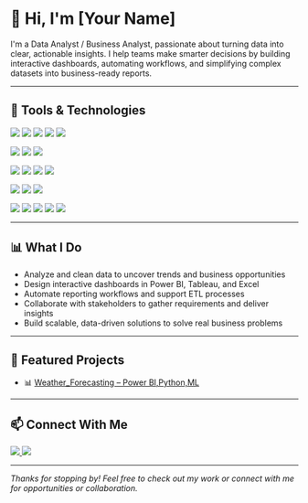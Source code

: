 # 👋 Hi, I'm [Your Name]

I'm a Data Analyst / Business Analyst, passionate about turning data into clear, actionable insights. I help teams make smarter decisions by building interactive dashboards, automating workflows, and simplifying complex datasets into business-ready reports.

---

## 🧰 Tools & Technologies

<p>
  <img src="https://img.shields.io/badge/SQL-00758F?style=for-the-badge&logo=postgresql&logoColor=white" />
  <img src="https://img.shields.io/badge/Python-3776AB?style=for-the-badge&logo=python&logoColor=white" />
  <img src="https://img.shields.io/badge/Pandas-150458?style=for-the-badge&logo=pandas&logoColor=white" />
  <img src="https://img.shields.io/badge/NumPy-013243?style=for-the-badge&logo=numpy&logoColor=white" />
  <img src="https://img.shields.io/badge/Matplotlib-11557C?style=for-the-badge&logo=matplotlib&logoColor=white" />
</p>

<p>
  <img src="https://img.shields.io/badge/Power%20BI-F2C811?style=for-the-badge&logo=powerbi&logoColor=black" />
  <img src="https://img.shields.io/badge/Tableau-E97627?style=for-the-badge&logo=tableau&logoColor=white" />
  <img src="https://img.shields.io/badge/Excel-217346?style=for-the-badge&logo=microsoft-excel&logoColor=white" />
</p>

<p>
  <img src="https://img.shields.io/badge/MySQL-4479A1?style=for-the-badge&logo=mysql&logoColor=white" />
  <img src="https://img.shields.io/badge/PostgreSQL-336791?style=for-the-badge&logo=postgresql&logoColor=white" />
  <img src="https://img.shields.io/badge/Azure%20Synapse-0078D4?style=for-the-badge&logo=microsoft-azure&logoColor=white" />
  <img src="https://img.shields.io/badge/IICS-FF6F00?style=for-the-badge&logo=databricks&logoColor=white" />
</p>

<p>
  <img src="https://img.shields.io/badge/Azure%20DevOps-0078D7?style=for-the-badge&logo=azure-devops&logoColor=white" />
  <img src="https://img.shields.io/badge/JIRA-0052CC?style=for-the-badge&logo=jira&logoColor=white" />
  <img src="https://img.shields.io/badge/VS%20Code-007ACC?style=for-the-badge&logo=visual-studio-code&logoColor=white" />
</p>

<p>
  <img src="https://img.shields.io/badge/Data%20Analysis-blue?style=for-the-badge&logo=google-analytics&logoColor=white" />
  <img src="https://img.shields.io/badge/KPI%20Tracking-purple?style=for-the-badge" />
  <img src="https://img.shields.io/badge/Reporting-orange?style=for-the-badge&logo=powerbi&logoColor=white" />
  <img src="https://img.shields.io/badge/ETL-28a745?style=for-the-badge&logo=data&logoColor=white" />
  <img src="https://img.shields.io/badge/Automation-lightgrey?style=for-the-badge&logo=python&logoColor=black" />
</p>

---

## 📊 What I Do

- Analyze and clean data to uncover trends and business opportunities  
- Design interactive dashboards in Power BI, Tableau, and Excel  
- Automate reporting workflows and support ETL processes  
- Collaborate with stakeholders to gather requirements and deliver insights  
- Build scalable, data-driven solutions to solve real business problems  

---

## 🚀 Featured Projects

- 📊 [Weather_Forecasting – Power BI,Python,ML](https://github.com/4sharu4/bangalore-weather-forecast.git)

---

## 📫 Connect With Me

<p>
  <a href="www.linkedin.com/in/sharanyar01/" target="_blank">
    <img src="https://img.shields.io/badge/LinkedIn-blue?style=for-the-badge&logo=linkedin&logoColor=white" />
  </a>
  <a href="4sharu4@gmail.com">
    <img src="https://img.shields.io/badge/Email-D14836?style=for-the-badge&logo=gmail&logoColor=white" />
  </a>
</p>

---

*Thanks for stopping by! Feel free to check out my work or connect with me for opportunities or collaboration.*

